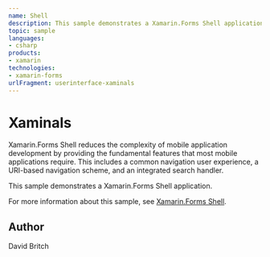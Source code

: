 ```yaml
---
name: Shell
description: This sample demonstrates a Xamarin.Forms Shell application.
topic: sample
languages:
- csharp
products:
- xamarin
technologies:
- xamarin-forms
urlFragment: userinterface-xaminals
---
```

Xaminals
========

Xamarin.Forms Shell reduces the complexity of mobile application development by providing the fundamental features that most mobile applications require. This includes a common navigation user experience, a URI-based navigation scheme, and an integrated search handler.

This sample demonstrates a Xamarin.Forms Shell application.

For more information about this sample, see [Xamarin.Forms Shell](https://docs.microsoft.com/xamarin/xamarin-forms/app-fundamentals/shell/).

Author
------

David Britch
